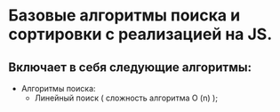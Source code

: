 # Базовые алгоритмы поиска и сортировки с реализацией на JS.

## Включает в себя следующие алгоритмы:
- Алгоритмы поиска:
  - Линейный поиск ( cложность алгоритма O (n) );
